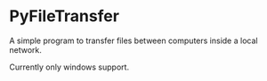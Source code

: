 # PyFileTransfer
A simple program to transfer files between computers inside a local network.

Currently only windows support.
